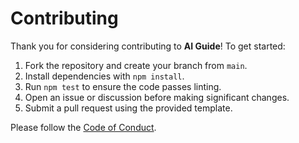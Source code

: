 # Contributing

Thank you for considering contributing to **AI Guide**! To get started:

1. Fork the repository and create your branch from `main`.
2. Install dependencies with `npm install`.
3. Run `npm test` to ensure the code passes linting.
4. Open an issue or discussion before making significant changes.
5. Submit a pull request using the provided template.

Please follow the [Code of Conduct](CODE_OF_CONDUCT.md).
